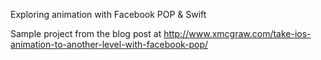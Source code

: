 Exploring animation with Facebook POP & Swift

Sample project from the blog post at http://www.xmcgraw.com/take-ios-animation-to-another-level-with-facebook-pop/

